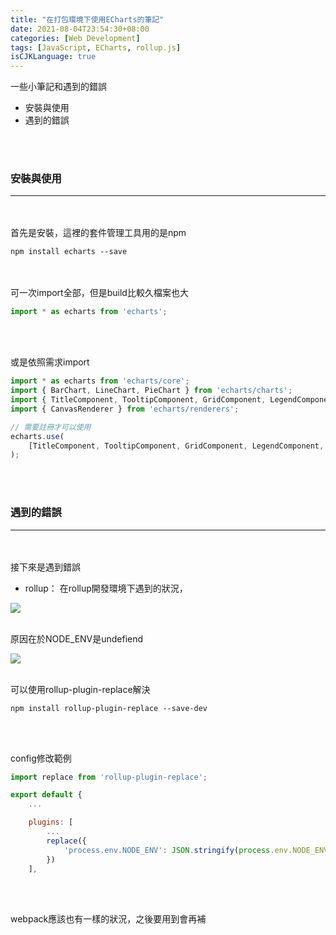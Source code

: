 ```yaml
---
title: "在打包環境下使用ECharts的筆記"
date: 2021-08-04T23:54:30+08:00
categories: [Web Development]
tags: [JavaScript, ECharts, rollup.js]
isCJKLanguage: true
---
```

一些小筆記和遇到的錯誤
<!--more-->

* <a onclick="window.scrollTo({top: document.getElementById(1).offsetTop, behavior: 'smooth'})">安裝與使用</a>
* <a onclick="window.scrollTo({top: document.getElementById(2).offsetTop, behavior: 'smooth'})">遇到的錯誤</a>

<br></br>
<h3 id="1">安裝與使用</h3>

---
<br></br>
首先是安裝，這裡的套件管理工具用的是npm
```
npm install echarts --save
```
<br></br>
可一次import全部，但是build比較久檔案也大
```js
import * as echarts from 'echarts';
```
<br></br>

或是依照需求import
```js
import * as echarts from 'echarts/core';
import { BarChart, LineChart, PieChart } from 'echarts/charts';
import { TitleComponent, TooltipComponent, GridComponent, LegendComponent } from 'echarts/components';
import { CanvasRenderer } from 'echarts/renderers';

// 需要註冊才可以使用
echarts.use(
    [TitleComponent, TooltipComponent, GridComponent, LegendComponent, BarChart, PieChart, LineChart, CanvasRenderer]
);

```
<br></br>


<h3 id="2">遇到的錯誤</h3>

---
<br></br>
接下來是遇到錯誤

* rollup：
在rollup開發環境下遇到的狀況，

![](1.png)
<br></br>

原因在於NODE_ENV是undefiend

![](2.png)
<br></br>

可以使用rollup-plugin-replace解決
```
npm install rollup-plugin-replace --save-dev 
```
<br></br>

config修改範例
```:rollup.config.js
import replace from 'rollup-plugin-replace';

export default {
    ...

	plugins: [
        ...
		replace({
			'process.env.NODE_ENV': JSON.stringify(process.env.NODE_ENV || 'development')
		})
	],
```
<br></br>

webpack應該也有一樣的狀況，之後要用到會再補